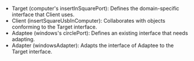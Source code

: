 - Target (computer's insertInSquarePort): Defines the domain-specific interface that Client uses.
- Client (insertSquareUsbInComputer): Collaborates with objects conforming to the Target interface.
- Adaptee (windows's circlePort): Defines an existing interface that needs adapting.
- Adapter (windowsAdapter): Adapts the interface of Adaptee to the Target interface.